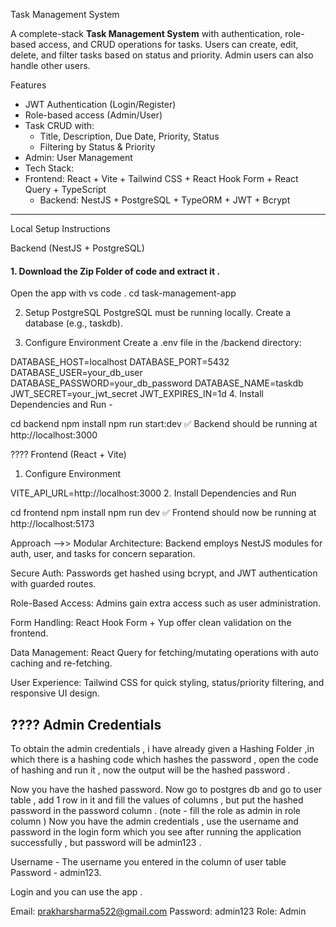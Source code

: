 Task Management System

A complete-stack **Task Management System** with authentication, role-based access, and CRUD operations for tasks. Users can create, edit, delete, and filter tasks based on status and priority. Admin users can also handle other users.

Features

- JWT Authentication (Login/Register)
- Role-based access (Admin/User)
- Task CRUD with:
  - Title, Description, Due Date, Priority, Status
  - Filtering by Status & Priority
- Admin: User Management
- Tech Stack:
- Frontend: React + Vite + Tailwind CSS + React Hook Form + React Query + TypeScript
  - Backend: NestJS + PostgreSQL + TypeORM + JWT + Bcrypt

---

Local Setup Instructions

Backend (NestJS + PostgreSQL)

#### 1. Download the Zip Folder of code and extract it .

Open the app with vs code .
cd task-management-app

2. Setup PostgreSQL
PostgreSQL must be running locally. Create a database (e.g., taskdb).

3. Configure Environment
Create a .env file in the /backend directory:


DATABASE_HOST=localhost
DATABASE_PORT=5432
DATABASE_USER=your_db_user
DATABASE_PASSWORD=your_db_password
DATABASE_NAME=taskdb
JWT_SECRET=your_jwt_secret
JWT_EXPIRES_IN=1d
4. Install Dependencies and Run -

cd backend
npm install
npm run start:dev
✅ Backend should be running at http://localhost:3000

???? Frontend (React + Vite)
1. Configure Environment

VITE_API_URL=http://localhost:3000
2. Install Dependencies and Run

cd frontend
npm install
npm run dev
✅ Frontend should now be running at http://localhost:5173
 
Approach -->>
Modular Architecture: Backend employs NestJS modules for auth, user, and tasks for concern separation.

Secure Auth: Passwords get hashed using bcrypt, and JWT authentication with guarded routes.

Role-Based Access: Admins gain extra access such as user administration.

Form Handling: React Hook Form + Yup offer clean validation on the frontend.

Data Management: React Query for fetching/mutating operations with auto caching and re-fetching.

User Experience: Tailwind CSS for quick styling, status/priority filtering, and responsive UI design.

???? Admin Credentials 
--

To obtain the admin credentials , i have already given a Hashing Folder ,in which there is a hashing code which hashes the password , open the code of hashing and run it , now the output will be the hashed password . 

Now you have the hashed password.
Now go to postgres db and go to user table , add 1 row in it and fill the values of columns , but put the hashed password in the password column . (note - fill the role as admin in role column )
Now you have the admin credentials , use the username and password in the login form which you see after running the application successfully , but password will be admin123 .

Username - The username you entered in the column of user table
Password - admin123.

Login and you can use the app .


Email: prakharsharma522@gmail.com
Password: admin123
Role: Admin
